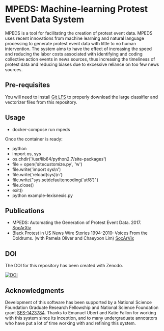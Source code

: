 # MPEDS: Machine-learning Protest Event Data System 

MPEDS is a tool for facilitating the creation of protest event data. MPEDS uses recent innovations from machine learning and natural language processing to generate protest event data with little to no human intervention. The system aims to have the effect of increasing the speed and reducing the labor costs associated with identifying and coding collective action events in news sources, thus increasing the timeliness of protest data and reducing biases due to excessive reliance on too few news sources.

## Pre-requisites

You will need to install [Git LFS](https://github.com/git-lfs/git-lfs/wiki/Installation) to properly download the large classifier and vectorizer files from this repository. 

## Usage

- docker-compose run mpeds

Once the container is ready:

- python
- import os, sys
- os.chdir('/usr/lib64/python2.7/site-packages')
- file = open('sitecustomize.py', 'w') 
- file.write('import sys\n')
- file.write('reload(sys)\n')
- file.write("sys.setdefaultencoding('utf8')")
- file.close()
- exit()
- python example-lexisnexis.py

## Publications

- MPEDS: Automating the Generation of Protest Event Data. 2017. [SocArXiv](https://osf.io/preprints/socarxiv/xuqmv)
- Black Protest in US News Wire Stories 1994-2010: Voices From the Doldrums. (with Pamela Oliver and Chaeyoon Lim) [SocArVix](https://osf.io/preprints/socarxiv/nw78x)

## DOI

The DOI for this repository has been created with Zenodo.

[![DOI](https://zenodo.org/badge/90372885.svg)](https://zenodo.org/badge/latestdoi/90372885)

## Acknowledgments

Development of this software has been supported by a National Science Foundation Graduate Research Fellowship and National Science Foundation grant [SES-1423784](http://www.nsf.gov/awardsearch/showAward?AWD_ID=1423784). Thanks to Emanuel Ubert and Katie Fallon for working with this system since its inception, and to many undergraduate annotators who have put a lot of time working with and refining this system.
